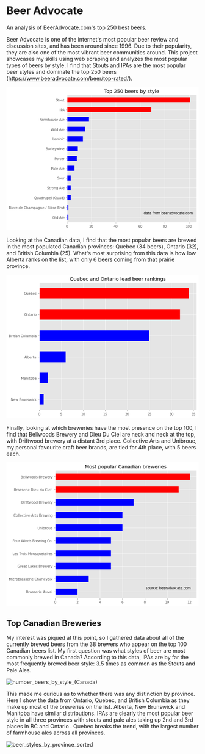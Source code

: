 # Beer Advocate
An analysis of BeerAdvocate.com's top 250 best beers.

Beer Advocate is one of the internet's most popular beer review and discussion sites, and has been around since 1996. Due to their popularity, they are also one of the most vibrant beer communities around. This project showcases my skills using web scraping and analyzes the most popular types of beers by style. I find that Stouts and IPAs are the most popular beer styles and dominate the top 250 beers (https://www.beeradvocate.com/beer/top-rated/).

![Stouts and IPAs dominate BeerAdvocates Top 250 beers](https://github.com/PatrickDLeduc/beer-advocate/blob/main/stout_ipa.png?raw=true)

Looking at the Canadian data, I find that the most popular beers are brewed in the most populated Canadian provinces: Quebec (34 beers), Ontario (32), and British Columbia (25). What's most surprising from this data is how low Alberta ranks on the list, with only 6 beers coming from that prairie province.

![Quebec and Ontario brewers have the biggest share on the top 100 Canadian beers list ](https://github.com/PatrickDLeduc/beer-advocate/blob/main/best_canadian_beers.png?raw=true)

Finally, looking at which breweries have the most presence on the top 100, I find that Bellwoods Brewery and Dieu Du Ciel are neck and neck at the top, with Driftwood brewery at a distant 3rd place. Collective Arts and Unibroue, my personal favourite craft beer brands, are tied for 4th place, with 5 beers each.

![Bellwoods Brewery and Dieu Du Ciel beers make up nearly one-quarter of the top 100 Canadian beers](https://github.com/PatrickDLeduc/beer-advocate/blob/main/best_canadian_breweries.png?raw=true)

## Top Canadian Breweries

My interest was piqued at this point, so I gathered data about all of the currently brewed beers from the 38 brewers who appear on the top 100 Canadian beers list. My first question was what styles of beer are most commonly brewed in Canada? According to this data, IPAs are by far the most frequently brewed beer style: 3.5 times as common as the Stouts and Pale Ales.

![number_beers_by_style_(Canada)](https://user-images.githubusercontent.com/98104764/173133203-1caf16b7-b329-4121-b6a4-10fbf3f9c0a6.png)

This made me curious as to whether there was any distinction by province. Here I show the data from Ontario, Quebec, and British Columbia as they make up most of the breweries on the list. Alberta, New Brunswick and Manitoba have similar distributions. IPAs are clearly the most popular beer style in all three provinces with stouts and pale ales taking up 2nd and 3rd places in BC and Ontario . Quebec breaks the trend, with the largest number of farmhouse ales across all provinces. 

![beer_styles_by_province_sorted](https://user-images.githubusercontent.com/98104764/173133745-9df41e29-1c55-4f40-9a4d-2b5f82a8242e.png)

